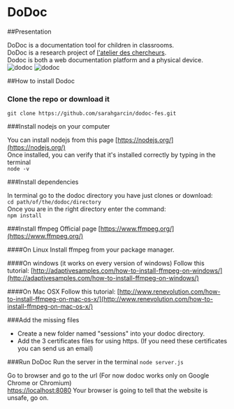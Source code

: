 DoDoc
==========

##Presentation

DoDoc is a documentation tool for children in classrooms.   
DoDoc is a research project of [l'atelier des chercheurs](http://latelier-des-chercheurs.fr/).  
Dodoc is both a web documentation platform and a physical device.  
![dodoc](http://www.lopendoc.org/lopendocresearch/wp-content/uploads/sites/5/2015/06/schema-dodoc-02.png)
![dodoc](http://latelier-des-chercheurs.fr/img/img-dodoc-fes0.jpg)

##How to install Dodoc

### Clone the repo or download it  
```git clone https://github.com/sarahgarcin/dodoc-fes.git```

###Install nodejs on your computer

You can install nodejs from this page [https://nodejs.org/](https://nodejs.org/)     
Once installed, you can verify that it's installed correctly by typing in the terminal    
```node -v```

###Install dependencies

In terminal go to the dodoc directory you have just clones or download:  
```cd path/of/the/dodoc/directory```  
Once you are in the right directory enter the command:  
```npm install```

###Install ffmpeg
Official page [https://www.ffmpeg.org/](https://www.ffmpeg.org/)

####On Linux
Install ffmpeg from your package manager.

####On windows (it works on every version of windows)
Follow this tutorial: [http://adaptivesamples.com/how-to-install-ffmpeg-on-windows/](http://adaptivesamples.com/how-to-install-ffmpeg-on-windows/)

####On Mac OSX
Follow this tutorial: [http://www.renevolution.com/how-to-install-ffmpeg-on-mac-os-x/](http://www.renevolution.com/how-to-install-ffmpeg-on-mac-os-x/)

###Add the missing files
- Create a new folder named "sessions" into your dodoc directory.
- Add the 3 certificates files for using https. (If you need these certificates you can send us an email)

###Run DoDoc
Run the server in the terminal
```node server.js```

Go to browser and go to the url (For now dodoc works only on Google Chrome or Chromium)  
[https://localhost:8080](https://localhost:8080)
Your browser is going to tell that the website is unsafe, go on. 


